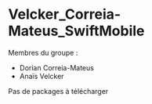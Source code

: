 # Velcker_Correia-Mateus_SwiftMobile

Membres du groupe : 
- Dorian Correia-Mateus
- Anaïs Velcker

Pas de packages à télécharger
